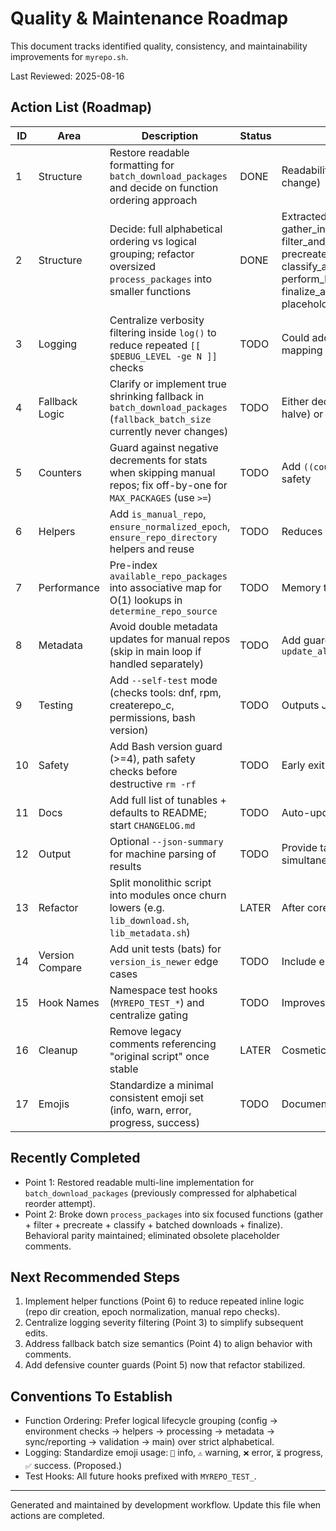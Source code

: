 # Quality & Maintenance Roadmap

This document tracks identified quality, consistency, and maintainability improvements for `myrepo.sh`.

Last Reviewed: 2025-08-16

## Action List (Roadmap)

| ID | Area | Description | Status | Notes |
|----|------|-------------|--------|-------|
| 1 | Structure | Restore readable formatting for `batch_download_packages` and decide on function ordering approach | DONE | Readability restored (no logic change) |
| 2 | Structure | Decide: full alphabetical ordering vs logical grouping; refactor oversized `process_packages` into smaller functions | DONE | Extracted: gather_installed_packages, filter_and_prepare_packages, precreate_repository_directories, classify_and_queue_packages, perform_batched_downloads, finalize_and_report; placeholders removed |
| 3 | Logging | Centralize verbosity filtering inside `log()` to reduce repeated `[[ $DEBUG_LEVEL -ge N ]]` checks | TODO | Could add severity numeric mapping |
| 4 | Fallback Logic | Clarify or implement true shrinking fallback in `batch_download_packages` (`fallback_batch_size` currently never changes) | TODO | Either decrement sizes (e.g. halve) or update comment |
| 5 | Counters | Guard against negative decrements for stats when skipping manual repos; fix off-by-one for `MAX_PACKAGES` (use `>=`) | TODO | Add `((count<0)) && count=0` safety |
| 6 | Helpers | Add `is_manual_repo`, `ensure_normalized_epoch`, `ensure_repo_directory` helpers and reuse | TODO | Reduces duplication |
| 7 | Performance | Pre-index `available_repo_packages` into associative map for O(1) lookups in `determine_repo_source` | TODO | Memory trade-off acceptable |
| 8 | Metadata | Avoid double metadata updates for manual repos (skip in main loop if handled separately) | TODO | Add guard in `update_all_repository_metadata` |
| 9 | Testing | Add `--self-test` mode (checks tools: dnf, rpm, createrepo_c, permissions, bash version) | TODO | Outputs JSON/exit codes |
|10 | Safety | Add Bash version guard (>=4), path safety checks before destructive `rm -rf` | TODO | Early exit with message |
|11 | Docs | Add full list of tunables + defaults to README; start `CHANGELOG.md` | TODO | Auto-update on version bump |
|12 | Output | Optional `--json-summary` for machine parsing of results | TODO | Provide table + JSON simultaneously |
|13 | Refactor | Split monolithic script into modules once churn lowers (e.g. `lib_download.sh`, `lib_metadata.sh`) | LATER | After core refactors |
|14 | Version Compare | Add unit tests (bats) for `version_is_newer` edge cases | TODO | Include epoch handling |
|15 | Hook Names | Namespace test hooks (`MYREPO_TEST_*`) and centralize gating | TODO | Improves clarity |
|16 | Cleanup | Remove legacy comments referencing "original script" once stable | LATER | Cosmetic |
|17 | Emojis | Standardize a minimal consistent emoji set (info, warn, error, progress, success) | TODO | Document legend |

## Recently Completed

* Point 1: Restored readable multi-line implementation for `batch_download_packages` (previously compressed for alphabetical reorder attempt).
* Point 2: Broke down `process_packages` into six focused functions (gather + filter + precreate + classify + batched downloads + finalize). Behavioral parity maintained; eliminated obsolete placeholder comments.

## Next Recommended Steps

1. Implement helper functions (Point 6) to reduce repeated inline logic (repo dir creation, epoch normalization, manual repo checks).
2. Centralize logging severity filtering (Point 3) to simplify subsequent edits.
3. Address fallback batch size semantics (Point 4) to align behavior with comments.
4. Add defensive counter guards (Point 5) now that refactor stabilized.

## Conventions To Establish

* Function Ordering: Prefer logical lifecycle grouping (config → environment checks → helpers → processing → metadata → sync/reporting → validation → main) over strict alphabetical.
* Logging: Standardize emoji usage: `📘` info, `⚠️` warning, `❌` error, `⏳` progress, `✅` success. (Proposed.)
* Test Hooks: All future hooks prefixed with `MYREPO_TEST_`.

---
Generated and maintained by development workflow. Update this file when actions are completed.

